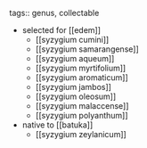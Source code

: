 tags:: genus, collectable

- selected for [[edem]]
	- [[syzygium cumini]]
	- [[syzygium samarangense]]
	- [[syzygium aqueum]]
	- [[syzygium myrtifolium]]
	- [[syzygium aromaticum]]
	- [[syzygium jambos]]
	- [[syzygium oleosum]]
	- [[syzygium malaccense]]
	- [[syzygium polyanthum]]
- native to [[batuka]]
	- [[syzygium zeylanicum]]